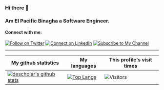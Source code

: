 ### Hi there 👋

### Am El Pacific Binagha a Software Engineer.

#### Connect with me:

[![Follow on Twitter](https://img.shields.io/badge/--twitter?label=Twitter&logo=Twitter&style=social)](https://twitter.com/Elpacific_m_bin) [![Connect on LinkedIn](https://img.shields.io/badge/--linkedin?label=LinkedIn&logo=LinkedIn&style=social)](https://www.linkedin.com/in/elpacific-binagha) [![Subscribe to My Channel](https://img.shields.io/badge/--gmail?label=YouTube&logo=YouTube&style=social)](https://www.youtube.com/c/ElpacificBinagha)
___

|My github statistics|My languages|This profile's visit times|
|-|-|-|
|[![descholar's github stats](https://github-readme-stats.vercel.app/api?username=elpacificmb&show_icons=true&theme=dark&hide_title=true)](https://github.com/elpacificmb)|[![Top Langs](https://github-readme-stats.vercel.app/api/top-langs/?username=elpacificmb&show_icons=true&theme=dark&layout=compact&hide_title=true)](https://github.com/elpacificmb)|![Visitors](https://profile-counter.glitch.me/%7Belpacificmb%7D/count.svg)


<!--

- 🔭 I’m currently working on ...
- 🌱 I’m currently learning ...
- 👯 I’m looking to collaborate on ...
- 🤔 I’m looking for help with ...
- 💬 Ask me about ...
- 📫 How to reach me: ...
- 😄 Pronouns: ...
- ⚡ Fun fact: ...

-->
